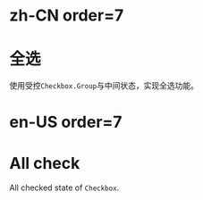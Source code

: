 # zh-CN order=7

# 全选

使用受控`Checkbox.Group`与中间状态，实现全选功能。

# en-US order=7

# All check

All checked state of `Checkbox`.
